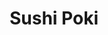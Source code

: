 ---
layout: place
title: Sushi Poki
permalink: /texas/irving/sushi-poki.html
stateAbbr: TX
stateName: Texas
cityName: Irving
seo:
  type: restaurant
  links: http://www.sushipoki.com/
place_id: ChIJa85UyoQpTIYRq-mAT2UaJAQ
photos:
  - name: >-
      places/ChIJa85UyoQpTIYRq-mAT2UaJAQ/photos/AeeoHcLH_9z_aG9C2e0oQ2TMnaiZkm1Q9GwWFryeyDZqZwDxqugL75pkacukAI3xHFmcG60qeI3U7rlYbq1iNI2P1_BJgfimgtV6oTJSi5nH6iopmyNdh7qwXkyJF-UXM3lja-T36P5DTmey4VbPVb9VsGHKaBqsskcKmDerNWcv_kVpjHBFPfoO_ib2ZwQtYcMHbsoMRVG6pecJZcoxYSq_OFjEGA0_0yvDWmELKZDxbAWvlni96hAR1FMqAmE4a2jL_41mYAOO5XOE_l005Ox9XkwfiSok6pD7-waA3chl4-kRMeA_oAPRJuuTb9q4eF_MolSPOfa5AH9Z5iQKjHb5OmXI-PPQ4LJmNIGTCTMDxP6RRYy2x9HG9P2utpAbxzTLngD20VzcLMUlBd5swWYiGYXlNTw_ZXbXdWQwJmXj_84r3b5a
    widthPx: 3024
    heightPx: 4032
    authorAttributions:
      - displayName: stephanie lockerbie
        uri: https://maps.google.com/maps/contrib/109746836602220567647
        photoUri: >-
          https://lh3.googleusercontent.com/a-/ALV-UjXf58W6hOPyDzsiJKleR6Z7EmbwBFjJjfyiDuVhVXaMGW6jG3D_=s100-p-k-no-mo
    flagContentUri: >-
      https://www.google.com/local/imagery/report/?cb_client=maps_api_places.places_api&image_key=!1e10!2sCIHM0ogKEICAgID4yvOogwE&hl=en-US
    googleMapsUri: >-
      https://www.google.com/maps/place//data=!3m4!1e2!3m2!1sCIHM0ogKEICAgID4yvOogwE!2e10!4m2!3m1!1s0x864c2984ca54ce6b:0x4241a654f80e9ab
  - name: >-
      places/ChIJa85UyoQpTIYRq-mAT2UaJAQ/photos/AeeoHcKk_srB3gq2uLUvcIak6VYWWuRmVXwqTiQXt-leLXEd-fYlmHrLgQwO6-fAZlNriRz72R2-KvbgiDn8a6OM6jl_W62VN6L72_gVjQ1zczOHP5rZRrBbga43AYmXgRLQ8RekPcL_TWea7L4bRPkX6X0R6_dwaum1i519MB5P4HON9u8IG_woNGCSTL7VpRpCvSPd11VLhGia6UCnB4HeNY93BkVwknhkEAoAp3WIT5yu2CYd-fk9k7GDpyLRUduisxt9CnvhypUnaMjvIQrJ6MYO7z5q3F01NDwmC97Rgl10cQ
    widthPx: 3416
    heightPx: 2561
    authorAttributions:
      - displayName: Sushi Poki
        uri: https://maps.google.com/maps/contrib/107950264261890529783
        photoUri: >-
          https://lh3.googleusercontent.com/a/ACg8ocKwDt2075eyw8T97n2Cdl5Oys4uGa5BlWevqfibbkyyxYbK5A=s100-p-k-no-mo
    flagContentUri: >-
      https://www.google.com/local/imagery/report/?cb_client=maps_api_places.places_api&image_key=!1e10!2sAF1QipO2KvLKp9gUeQFQlBNvx7Krtkk0aFcfNLjqjbda&hl=en-US
    googleMapsUri: >-
      https://www.google.com/maps/place//data=!3m4!1e2!3m2!1sAF1QipO2KvLKp9gUeQFQlBNvx7Krtkk0aFcfNLjqjbda!2e10!4m2!3m1!1s0x864c2984ca54ce6b:0x4241a654f80e9ab
  - name: >-
      places/ChIJa85UyoQpTIYRq-mAT2UaJAQ/photos/AeeoHcKbvjeS5HJfTc7Y8exwixkFo9-9GTynStmRY32tNVquUFoCBVJkDM23jzaTMwZReuHcwB9KelO0rOiF7dUlOghxHlJ2kNboM-tNR7kjnX4P1OvV0kOuo3Hfkgxt3DLpucU6bP2uSml3PwHxz8J4II5IlXVelZupNwZPbRWOOuz-7BMf3wslH8K5BbS_a7YQrMX5NfPHKRW7vgDXRyft70kGzeZZx8zVMf2YEUN1tuDX60K7pcTQXpxullX4izKs-pC-XC5ebsRxzOIl8KbsWBpu2oLuzmmS_WOGOkH1cEKlGg
    widthPx: 739
    heightPx: 678
    authorAttributions:
      - displayName: Sushi Poki
        uri: https://maps.google.com/maps/contrib/107950264261890529783
        photoUri: >-
          https://lh3.googleusercontent.com/a/ACg8ocKwDt2075eyw8T97n2Cdl5Oys4uGa5BlWevqfibbkyyxYbK5A=s100-p-k-no-mo
    flagContentUri: >-
      https://www.google.com/local/imagery/report/?cb_client=maps_api_places.places_api&image_key=!1e10!2sAF1QipP3SuvxYfLNMSv0YXLwe9hvt2b_d9XF6_E24rvU&hl=en-US
    googleMapsUri: >-
      https://www.google.com/maps/place//data=!3m4!1e2!3m2!1sAF1QipP3SuvxYfLNMSv0YXLwe9hvt2b_d9XF6_E24rvU!2e10!4m2!3m1!1s0x864c2984ca54ce6b:0x4241a654f80e9ab
  - name: >-
      places/ChIJa85UyoQpTIYRq-mAT2UaJAQ/photos/AeeoHcJYVQypYj4mSKLOTzckv-LCAEWCQ6lf0-9RdBCMw7b2MbbAh7h50e-hOoQ17Y9v3mudqUEQ-gdZ4rOwlhM-lP-AAGCl86siZZACNQwReIlgAJg4HlZGw1C4OqCe20rqJT2vyPzyC4dY59BBidJLxmNvgzGmFeIpvQj5gZ7Z0iJitc61uHQXGBTFvhzCfsHCNp39W9KT2XBur0w_TBHRBGnrDtQFjZC6MZL2y_Ct7NQl32jlY3yMEgYQfjvlb0UG535yn1o4P0nyXMH6infJ_WR278c-rEZtKK3w6oTp8wAULA
    widthPx: 4800
    heightPx: 3599
    authorAttributions:
      - displayName: Sushi Poki
        uri: https://maps.google.com/maps/contrib/107950264261890529783
        photoUri: >-
          https://lh3.googleusercontent.com/a/ACg8ocKwDt2075eyw8T97n2Cdl5Oys4uGa5BlWevqfibbkyyxYbK5A=s100-p-k-no-mo
    flagContentUri: >-
      https://www.google.com/local/imagery/report/?cb_client=maps_api_places.places_api&image_key=!1e10!2sAF1QipONvXEiFEgFYcQl-oyvyxEyMhGp6v8wTOL_Iw9g&hl=en-US
    googleMapsUri: >-
      https://www.google.com/maps/place//data=!3m4!1e2!3m2!1sAF1QipONvXEiFEgFYcQl-oyvyxEyMhGp6v8wTOL_Iw9g!2e10!4m2!3m1!1s0x864c2984ca54ce6b:0x4241a654f80e9ab
  - name: >-
      places/ChIJa85UyoQpTIYRq-mAT2UaJAQ/photos/AeeoHcJKnTMdb9Cwj38-_KCAwmJBk0kN1y8AEUPAHpE4VdIF3wOTcbwQRHqtaTRzlYDsdM9VJ5doJzxl7gpbeDSWf6wqJj54GTAlRtbIj8GGwLtvBKucIioh4R8Br6ONksSZoDgWg2d_QmV4-Iz-6Ct_VU44kx0_2s5OwyRWBEjZK2pjgD5J3LyyxlDL-VRrIGiprr2-mKZZuQ-K4aiu5VcCCmnktd01QNVcuiq0jSaQhmIevHXhpZgmShUAQQuc_2OvYf2gyy7eYB220zmnkoXxGmy7iDF8Cu9TRSzQFu_MLZ2z5A
    widthPx: 2766
    heightPx: 2148
    authorAttributions:
      - displayName: Sushi Poki
        uri: https://maps.google.com/maps/contrib/107950264261890529783
        photoUri: >-
          https://lh3.googleusercontent.com/a/ACg8ocKwDt2075eyw8T97n2Cdl5Oys4uGa5BlWevqfibbkyyxYbK5A=s100-p-k-no-mo
    flagContentUri: >-
      https://www.google.com/local/imagery/report/?cb_client=maps_api_places.places_api&image_key=!1e10!2sAF1QipNePkHEMcdDS2HwfU27dKKYU4ooSv4v4Un0dslI&hl=en-US
    googleMapsUri: >-
      https://www.google.com/maps/place//data=!3m4!1e2!3m2!1sAF1QipNePkHEMcdDS2HwfU27dKKYU4ooSv4v4Un0dslI!2e10!4m2!3m1!1s0x864c2984ca54ce6b:0x4241a654f80e9ab
  - name: >-
      places/ChIJa85UyoQpTIYRq-mAT2UaJAQ/photos/AeeoHcK5rPBDHfXGD3r41PVKLOWWzqY0BzzCeL6TBvGA44fm4Y3U4kFrTFpUy65lwH-_zj_r8gSJe0G_95LGrcUmY5uQ7JxEr-4-omOQnKoJqF5KDyRIzuatG-Q3yXW65uDpKRidTrESDHFUW83bmVi-NwwEwW8ykLNnrT2sy2u5_OrmvMlWHTY7jKuzLcf18yrdX3oXPuiqcx0TskO_u1Lty-FScFAGOy1kANZryLE6TRWnp7OQMTU8ZAW3PQyjph1Zp5DDEn-JugPyRhk8y8d-BMwT4ypVX-zoAInmfxgUDO2xbw
    widthPx: 4409
    heightPx: 3306
    authorAttributions:
      - displayName: Sushi Poki
        uri: https://maps.google.com/maps/contrib/107950264261890529783
        photoUri: >-
          https://lh3.googleusercontent.com/a/ACg8ocKwDt2075eyw8T97n2Cdl5Oys4uGa5BlWevqfibbkyyxYbK5A=s100-p-k-no-mo
    flagContentUri: >-
      https://www.google.com/local/imagery/report/?cb_client=maps_api_places.places_api&image_key=!1e10!2sAF1QipMNgHEvkdbxzGyULCRWG1JcO2zz3fPyp9CXmlTj&hl=en-US
    googleMapsUri: >-
      https://www.google.com/maps/place//data=!3m4!1e2!3m2!1sAF1QipMNgHEvkdbxzGyULCRWG1JcO2zz3fPyp9CXmlTj!2e10!4m2!3m1!1s0x864c2984ca54ce6b:0x4241a654f80e9ab
  - name: >-
      places/ChIJa85UyoQpTIYRq-mAT2UaJAQ/photos/AeeoHcLnW_etkYMJR-OBeBhXvxOBArOgSUV-zIihb2v2PTjUPW3u0tJfP_b52KYoo_cSBbO-2E7qqB2rwn7TMbvki2UX78WnHVYIBdRyfeQn3wCHFyGL21C5wgxtVvXnZOCM8skFh6ARe94nHIig6IGtz0cyf-J-MpUj_PFetVIhxKRNxz4fskKxbmVjLOJ_2tV37R8HhMcmmdGpHw0SmcuTA05SjAyAsLAaoUsiFA4T2R-bWMHohGIcnJBfhBJzx-8zmaNBuz89Ux_xB4wvCufJ5_CS7veO4fIHQYVN-dP1K2nb0k6EUzUwuVp9DCXHYRG5qQp4vFf7ab_7AsJk0dk_juOtraKzlx1arQsyHjDZ6lbQASdkDTUghn7od6yRK8gppkvoH8NIyY7rLG8ipZ5C9s4AOZE4xqgKXO5GMPEYWT7uHQ
    widthPx: 3024
    heightPx: 4032
    authorAttributions:
      - displayName: Abdulla Sakallah
        uri: https://maps.google.com/maps/contrib/114087955599402108467
        photoUri: >-
          https://lh3.googleusercontent.com/a-/ALV-UjVe9wLq36VR3a5lkBzlPjTgszZUkx5eJLVoolSBoPtcFDFzwF4j=s100-p-k-no-mo
    flagContentUri: >-
      https://www.google.com/local/imagery/report/?cb_client=maps_api_places.places_api&image_key=!1e10!2sCIHM0ogKEICAgICPy5GJMg&hl=en-US
    googleMapsUri: >-
      https://www.google.com/maps/place//data=!3m4!1e2!3m2!1sCIHM0ogKEICAgICPy5GJMg!2e10!4m2!3m1!1s0x864c2984ca54ce6b:0x4241a654f80e9ab
  - name: >-
      places/ChIJa85UyoQpTIYRq-mAT2UaJAQ/photos/AeeoHcImR-ywD227OHNnzNmWbqlJot9fzSC6Xid1h8q-wT8MZ_Y4sWmRbVrQt7nw4P7uth8gcY67l0iLzqalK4IBtN9OhasNr7oCkl1ZpeQaVtqruym3xN211DKvnAvfurWQYAs2E1U6f6A2CjKgik4jHjZmZyv5ZfmSJbJH819Nxl4SfovPTE397jzrjix6ofclAAWrg9YzeU34PVQuJ-w4LRmfk7SytcxQjBt6cYrIYn2gh7oyyvTOgJ2bLTiY7Y8IPDDjHZWOqtJvn_IqS03a4MKtv4FovvogPFgh66TwPwbaeKLAIcC6vH0zFQ-2Xf9XacmJ6M_pRimh998Lp_4FlaD0CXDvRcR7bNhp2zym2RPbpNwpGdmsUoCkpI35-0AnRYbM2jZzhMOvHD6psddtDd_6gLAmtUvAnLZ_UVOeSlEYF9yq
    widthPx: 3002
    heightPx: 2395
    authorAttributions:
      - displayName: Pankaj Kapoor
        uri: https://maps.google.com/maps/contrib/100231800954769274253
        photoUri: >-
          https://lh3.googleusercontent.com/a-/ALV-UjWABZSRqsas8v8nDnACQVlN0_6fczWpvrNWVkdzEf_NDzB0R5IL3Q=s100-p-k-no-mo
    flagContentUri: >-
      https://www.google.com/local/imagery/report/?cb_client=maps_api_places.places_api&image_key=!1e10!2sCIHM0ogKEICAgIDE2rm7swE&hl=en-US
    googleMapsUri: >-
      https://www.google.com/maps/place//data=!3m4!1e2!3m2!1sCIHM0ogKEICAgIDE2rm7swE!2e10!4m2!3m1!1s0x864c2984ca54ce6b:0x4241a654f80e9ab
  - name: >-
      places/ChIJa85UyoQpTIYRq-mAT2UaJAQ/photos/AeeoHcKdieD7fWSMr4qn6AAGHLIVGACCJOvJeFGADmJdDui3M7Yjy6QVJHTnsF9zbCWD0YYVTE7_lBMvmhBqycZv-PaxbTIpFLcTGeefiDaWxY9W-OU-PQAOYOU6vhbsUqyOvKydgEIovnhEaQqPK4jleU1edq8zCF68rcNmYQSeBX61qZ17IbBCaB8bMcGp0b8AyZIRSs-DhZA6xLr10-r2YHjvBHIdg9TsgReTnoumFBBzoeOn2UfDRHeogJSBzVueZ8si7g3xcppDqe0zsYrDCuY80fyN9ytH6PA-J_3_PpsSnA
    widthPx: 4800
    heightPx: 3599
    authorAttributions:
      - displayName: Sushi Poki
        uri: https://maps.google.com/maps/contrib/107950264261890529783
        photoUri: >-
          https://lh3.googleusercontent.com/a/ACg8ocKwDt2075eyw8T97n2Cdl5Oys4uGa5BlWevqfibbkyyxYbK5A=s100-p-k-no-mo
    flagContentUri: >-
      https://www.google.com/local/imagery/report/?cb_client=maps_api_places.places_api&image_key=!1e10!2sAF1QipMWIsGzF0_Z8ls4_jOaiWaO4ng0555x5iKD6f4c&hl=en-US
    googleMapsUri: >-
      https://www.google.com/maps/place//data=!3m4!1e2!3m2!1sAF1QipMWIsGzF0_Z8ls4_jOaiWaO4ng0555x5iKD6f4c!2e10!4m2!3m1!1s0x864c2984ca54ce6b:0x4241a654f80e9ab
  - name: >-
      places/ChIJa85UyoQpTIYRq-mAT2UaJAQ/photos/AeeoHcJILOL36rQCZv58AF07etw2eB2EmMDjsJeaBDJwzsCpPxGdRThv9IQ0HMwiIUjuSg8gHZkHhrWRwkwA0xOQLhQraYjfXK1ZKN5NCV3u1gMLuwlsRnduMTdt1BmXXbPK6JQQc-_O9lFCLWjLZNeSKMR9omIGsKZhhWFkGnBn3LgKQn-RT_xQoLTtwjNjKem9TA_thWAdHbtGgEy2e3rxDXLNump2aLfTO8FXv8fookO2LIhaP3_SkZpXvhnj9K0udDV1hECkd1mqb_EqxLU74CrMR5FZWvWyXb1eEDaexFrvwA
    widthPx: 4800
    heightPx: 3200
    authorAttributions:
      - displayName: Sushi Poki
        uri: https://maps.google.com/maps/contrib/107950264261890529783
        photoUri: >-
          https://lh3.googleusercontent.com/a/ACg8ocKwDt2075eyw8T97n2Cdl5Oys4uGa5BlWevqfibbkyyxYbK5A=s100-p-k-no-mo
    flagContentUri: >-
      https://www.google.com/local/imagery/report/?cb_client=maps_api_places.places_api&image_key=!1e10!2sAF1QipO9w-GCV4PLfpeOOt-vKuQHR-yJUMNv-YAsJ6WD&hl=en-US
    googleMapsUri: >-
      https://www.google.com/maps/place//data=!3m4!1e2!3m2!1sAF1QipO9w-GCV4PLfpeOOt-vKuQHR-yJUMNv-YAsJ6WD!2e10!4m2!3m1!1s0x864c2984ca54ce6b:0x4241a654f80e9ab
address: 3601 Regent Blvd suit170, Irving, TX 75063, USA
street: 3601 Regent Blvd suit170
city: Irving
state: TX
zip: '75063'
country: USA
neighborhood: Las Colinas
latitude: '32.921520'
longitude: '-96.995806'
accessibility_options:
  wheelchairAccessibleParking: true
  wheelchairAccessibleEntrance: true
  wheelchairAccessibleRestroom: true
  wheelchairAccessibleSeating: true
business_status: OPERATIONAL
name: Sushi Poki
google_maps_links:
  directionsUri: >-
    https://www.google.com/maps/dir//''/data=!4m7!4m6!1m1!4e2!1m2!1m1!1s0x864c2984ca54ce6b:0x4241a654f80e9ab!3e0
  placeUri: https://maps.google.com/?cid=298392497741162923
  writeAReviewUri: >-
    https://www.google.com/maps/place//data=!4m3!3m2!1s0x864c2984ca54ce6b:0x4241a654f80e9ab!12e1
  reviewsUri: >-
    https://www.google.com/maps/place//data=!4m4!3m3!1s0x864c2984ca54ce6b:0x4241a654f80e9ab!9m1!1b1
  photosUri: >-
    https://www.google.com/maps/place//data=!4m3!3m2!1s0x864c2984ca54ce6b:0x4241a654f80e9ab!10e5
primary_type: Sushi Restaurant
opening_hours:
  openNow: true
  periods:
    - open:
        day: 1
        hour: 10
        minute: 0
      close:
        day: 1
        hour: 21
        minute: 0
    - open:
        day: 2
        hour: 10
        minute: 0
      close:
        day: 2
        hour: 21
        minute: 0
    - open:
        day: 3
        hour: 10
        minute: 0
      close:
        day: 3
        hour: 21
        minute: 0
    - open:
        day: 4
        hour: 10
        minute: 0
      close:
        day: 4
        hour: 21
        minute: 0
    - open:
        day: 5
        hour: 10
        minute: 0
      close:
        day: 5
        hour: 21
        minute: 0
    - open:
        day: 6
        hour: 11
        minute: 0
      close:
        day: 6
        hour: 21
        minute: 0
  weekdayDescriptions:
    - 'Monday: 10:00 AM – 9:00 PM'
    - 'Tuesday: 10:00 AM – 9:00 PM'
    - 'Wednesday: 10:00 AM – 9:00 PM'
    - 'Thursday: 10:00 AM – 9:00 PM'
    - 'Friday: 10:00 AM – 9:00 PM'
    - 'Saturday: 11:00 AM – 9:00 PM'
    - 'Sunday: Closed'
  nextCloseTime: '2025-05-04T02:00:00Z'
secondary_opening_hours:
  regular:
    weekdayDescriptions: null
    type: null
  current:
    weekdayDescriptions: null
    type: null
phone: (469) 706-0060
price_level: PRICE_LEVEL_MODERATE
price_range: $10 &ndash; $20
rating: '4.5'
rating_count: 232
website: http://www.sushipoki.com/
description: >-
  Discover Sushi Poki in Irving, TX$$$Sushi Poki in Irving, TX, stands out as a
  welcoming spot for enjoying fresh Japanese-inspired dishes in a relaxed
  environment. This counter-service eatery specializes in flavorful sushi rolls
  and other traditional fare, making it an ideal choice for those seeking
  quality options without the formality of fine dining. With its commitment to
  fresh ingredients and accessible features like wheelchair-friendly entrances
  and seating, it caters to a wide range of diners looking for convenience and
  comfort. Operating from late morning into the evening most days, it's a go-to
  destination for anyone exploring top-rated sushi restaurants in the area,
  offering a simple yet satisfying experience that highlights the best of
  Japanese cuisine near you.
generative_summary: >-
  Discover Sushi Poki in Irving, TX$$$Sushi Poki in Irving, TX, stands out as a
  welcoming spot for enjoying fresh Japanese-inspired dishes in a relaxed
  environment. This counter-service eatery specializes in flavorful sushi rolls
  and other traditional fare, making it an ideal choice for those seeking
  quality options without the formality of fine dining. With its commitment to
  fresh ingredients and accessible features like wheelchair-friendly entrances
  and seating, it caters to a wide range of diners looking for convenience and
  comfort. Operating from late morning into the evening most days, it's a go-to
  destination for anyone exploring top-rated sushi restaurants in the area,
  offering a simple yet satisfying experience that highlights the best of
  Japanese cuisine near you.
generative_disclosure: Summarized by AI using the Grok-3-Mini model.
reviews: null
review_summary: >-
  What Customers Are Saying$$$Folks frequently highlight the tasty poke bowls
  and sushi rolls at this spot, praising the fresh ingredients and generous
  portions that make every bite feel worthwhile. Many appreciate the reasonable
  prices and speedy service, which keep things easy for a casual lunch or quick
  takeout on a busy day. The cozy atmosphere adds to the appeal, creating a
  laid-back vibe that's perfect for groups or solo diners craving something
  light and flavorful. Overall, it's often described as a solid pick for
  authentic Japanese eats, with positive nods to its reliability and value,
  making it a favorite among those hunting for great sushi places nearby.
review_disclosure: Summarized by AI using the Grok-3-Mini model.
parking_options: null
payment_options: null
allow_dogs: null
curbside_pickup: null
delivery: null
dine_in: null
good_for_children: null
good_for_groups: null
good_for_sports: null
live_music: null
menu_for_children: null
outdoor_seating: null
reservable: null
restroom: null
serves_beer: null
serves_breakfast: null
serves_brunch: null
serves_cocktails: null
serves_coffee: null
serves_dinner: null
serves_dessert: null
serves_lunch: null
serves_vegetarian_food: null
serves_wine: null
takeout: null
update_category: enterprise
places_description: null

---